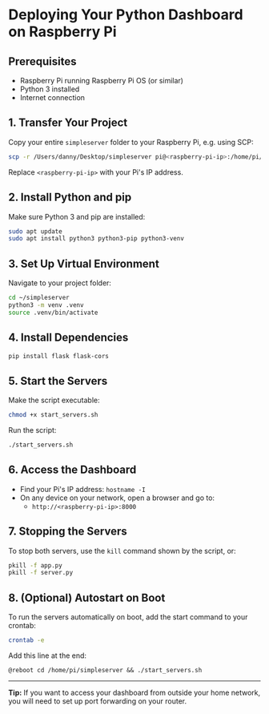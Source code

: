 # Deploying Your Python Dashboard on Raspberry Pi

## Prerequisites
- Raspberry Pi running Raspberry Pi OS (or similar)
- Python 3 installed
- Internet connection

## 1. Transfer Your Project
Copy your entire `simpleserver` folder to your Raspberry Pi, e.g. using SCP:
```sh
scp -r /Users/danny/Desktop/simpleserver pi@<raspberry-pi-ip>:/home/pi/
```
Replace `<raspberry-pi-ip>` with your Pi's IP address.

## 2. Install Python and pip
Make sure Python 3 and pip are installed:
```sh
sudo apt update
sudo apt install python3 python3-pip python3-venv
```

## 3. Set Up Virtual Environment
Navigate to your project folder:
```sh
cd ~/simpleserver
python3 -m venv .venv
source .venv/bin/activate
```

## 4. Install Dependencies
```sh
pip install flask flask-cors
```

## 5. Start the Servers
Make the script executable:
```sh
chmod +x start_servers.sh
```
Run the script:
```sh
./start_servers.sh
```

## 6. Access the Dashboard
- Find your Pi's IP address: `hostname -I`
- On any device on your network, open a browser and go to:
  - `http://<raspberry-pi-ip>:8000`

## 7. Stopping the Servers
To stop both servers, use the `kill` command shown by the script, or:
```sh
pkill -f app.py
pkill -f server.py
```

## 8. (Optional) Autostart on Boot
To run the servers automatically on boot, add the start command to your crontab:
```sh
crontab -e
```
Add this line at the end:
```
@reboot cd /home/pi/simpleserver && ./start_servers.sh
```

---
**Tip:** If you want to access your dashboard from outside your home network, you will need to set up port forwarding on your router.
